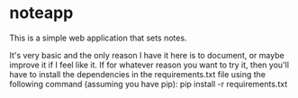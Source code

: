 # noteapp
This is a simple web application that sets notes.

It's very basic and the only reason I have it here is to document, or maybe improve it if I feel like it.
If for whatever reason you want to try it, then you'll have to install the dependencies in the requirements.txt file using the following command (assuming you have pip):
pip install -r requirements.txt
